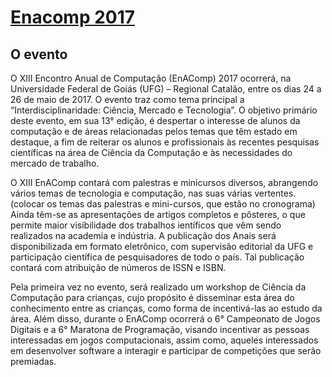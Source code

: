 # [Enacomp 2017](https://larissa-santos.github.io/) 

## O evento

O XIII Encontro Anual de Computação (EnAComp) 2017 ocorrerá, na Universidade Federal de Goiás (UFG) – Regional Catalão, entre os dias 24 a 26 de maio de 2017. O evento traz como tema principal a “Interdisciplinaridade: Ciência, Mercado e Tecnologia”. O objetivo primário deste evento, em sua 13° edição, é despertar o interesse de alunos da computação e de áreas relacionadas pelos temas que têm estado em destaque, a fim de reiterar os alunos e profissionais às recentes pesquisas científicas na área de Ciência da Computação e às necessidades do mercado de trabalho. 

O XIII EnAComp contará com palestras e minicursos diversos, abrangendo vários temas de tecnologia e computação, nas suas várias vertentes.
(colocar os temas das palestras e mini-cursos, que estão no cronograma)
Ainda têm-se as apresentações de artigos completos e pôsteres, o que permite maior visibilidade dos trabalhos ientíficos que vêm sendo realizados na academia e indústria. A publicação dos Anais será disponibilizada em formato eletrônico, com supervisão editorial da UFG e participação científica de pesquisadores de todo o país. Tal publicação contará com atribuição de números de ISSN e ISBN.

Pela primeira vez no evento, será realizado um workshop de Ciência da Computação para crianças, cujo propósito é disseminar esta área do conhecimento entre as crianças, como forma de incentivá-las ao estudo da área. Além disso, durante o EnAComp ocorrerá o 6° Campeonato de Jogos Digitais e a 6° Maratona de Programação, visando incentivar as pessoas interessadas em jogos computacionais, assim como, aqueles interessados em desenvolver software a interagir e participar de competições que serão premiadas.